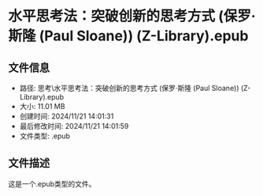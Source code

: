 ﻿# 水平思考法：突破创新的思考方式 (保罗·斯隆 (Paul Sloane)) (Z-Library).epub

## 文件信息
- 路径: 思考\水平思考法：突破创新的思考方式 (保罗·斯隆 (Paul Sloane)) (Z-Library).epub
- 大小: 11.01 MB
- 创建时间: 2024/11/21 14:01:31
- 最后修改时间: 2024/11/21 14:01:59
- 文件类型: .epub

## 文件描述
这是一个.epub类型的文件。

